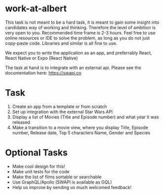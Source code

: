 # work-at-albert
This task is not meant to be a hard task, it is meant to gain some insight into candidates way of working and thinking. Therefore the level of ambition is very open to you. Recommended time frame is 2-3 hours. Feel free to use online resources or IDE to solve the problem, as long as you do not just copy-paste code. Libraries and similar is all fine to use.

We expect you to write the application as an app, and preferrably React, React Native or Expo (React Native)

The task at hand is to integrate with an external api. Please see the documentation here:
https://swapi.co

# Task
1. Create an app from a template or from scratch
2. Set up integration with the external Star Wars API
3. Display a list of Movies (Title and Episode number) and what year it was released
4. Make a transition to a movie view, where you display Title, Episode number, Release date, Top 5 characters Name, Gender and Species

# Optional Tasks
* Make cool design for this!
* Make unit tests for the code
* Make the list of films sortable or searchable
* Use GraphQL/Apollo (SWAPI is available as GQL)
* Help us improve by sending us much welcomed feedback!
